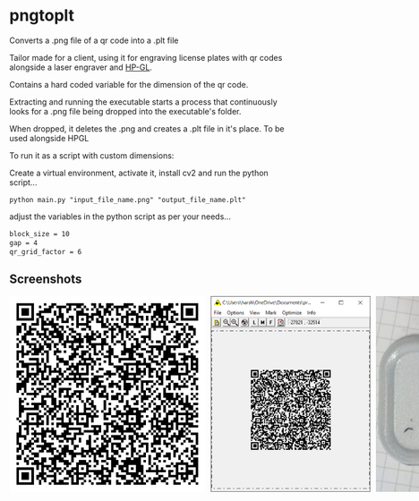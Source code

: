 # pngtoplt

Converts a .png file of a qr code into a .plt file

Tailor made for a client, using it for engraving license plates with qr codes alongside a laser engraver and [HP-GL](https://en.wikipedia.org/wiki/HP-GL).

Contains a hard coded variable for the dimension of the qr code.

Extracting and running the executable starts a process that continuously looks for a .png file being dropped into the executable's folder. 

When dropped, it deletes the .png and creates a .plt file in it's place. To be used alongside HPGL

To run it as a script with custom dimensions:

Create a virtual environment, activate it, install cv2 and run the python script...

```
python main.py "input_file_name.png" "output_file_name.plt"
```

adjust the variables in the python script as per your needs...

```
block_size = 10
gap = 4
qr_grid_factor = 6
```

## Screenshots

<div style="display: flex; gap: 10px;">
    <img src="images/readme_1.png" height="350">
    <img src="images/readme_2.PNG" height="350">
    <img src="images/readme_3.png" height="350">
</div>

